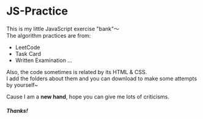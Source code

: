 # JS-Practice
This is my little JavaScript exercise "bank"～  
The algorithm practices are from:  

- LeetCode
- Task Card
- Written Examination
...  

Also, the code sometimes is related by its HTML & CSS.  
I add the folders about them and you can download to make some attempts by yourself~  

Cause I am a **new hand**, hope you can give me lots of criticisms.  

##### Thanks!
